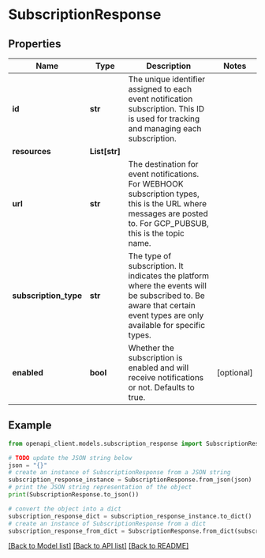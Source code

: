 # SubscriptionResponse


## Properties

Name | Type | Description | Notes
------------ | ------------- | ------------- | -------------
**id** | **str** | The unique identifier assigned to each event notification subscription. This ID is used for tracking and managing each subscription. | 
**resources** | **List[str]** |  | 
**url** | **str** | The destination for event notifications. For WEBHOOK subscription types, this is the URL where messages are posted to. For GCP_PUBSUB, this is the topic name. | 
**subscription_type** | **str** | The type of subscription. It indicates the platform where the events will be subscribed to. Be aware that certain event types are only available for specific types. | 
**enabled** | **bool** | Whether the subscription is enabled and will receive notifications or not. Defaults to true. | [optional] 

## Example

```python
from openapi_client.models.subscription_response import SubscriptionResponse

# TODO update the JSON string below
json = "{}"
# create an instance of SubscriptionResponse from a JSON string
subscription_response_instance = SubscriptionResponse.from_json(json)
# print the JSON string representation of the object
print(SubscriptionResponse.to_json())

# convert the object into a dict
subscription_response_dict = subscription_response_instance.to_dict()
# create an instance of SubscriptionResponse from a dict
subscription_response_from_dict = SubscriptionResponse.from_dict(subscription_response_dict)
```
[[Back to Model list]](../README.md#documentation-for-models) [[Back to API list]](../README.md#documentation-for-api-endpoints) [[Back to README]](../README.md)



